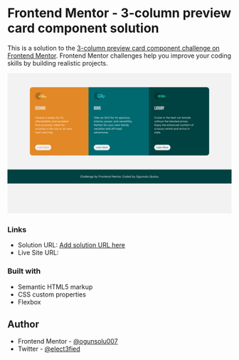 # Frontend Mentor - 3-column preview card component solution

This is a solution to the [3-column preview card component challenge on Frontend Mentor](https://www.frontendmentor.io/challenges/3column-preview-card-component-pH92eAR2-). Frontend Mentor challenges help you improve your coding skills by building realistic projects. 


![](/3-column-preview-card-component-main/images/screenshot%20(2).png)





### Links

- Solution URL: [Add solution URL here](https://your-solution-url.com)
- Live Site URL: [](https://your-live-site-url.com)



### Built with

- Semantic HTML5 markup
- CSS custom properties
- Flexbox




## Author
- Frontend Mentor - [@ogunsolu007](https://www.frontendmentor.io/profile/ogunsolu007)
- Twitter - [@elect3fied](https://www.twitter.com/elec3fied)
